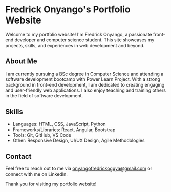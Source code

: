 # Fredrick Onyango's Portfolio Website

Welcome to my portfolio website! I'm Fredrick Onyango, a passionate front-end developer and computer science student. This site showcases my projects, skills, and experiences in web development and beyond.

## About Me

I am currently pursuing a BSc degree in Computer Science and attending a software development bootcamp with Power Learn Project. With a strong background in front-end development, I am dedicated to creating engaging and user-friendly web applications. I also enjoy teaching and training others in the field of software development.

## Skills

- Languages: HTML, CSS, JavaScript, Python
- Frameworks/Libraries: React, Angular, Bootstrap
- Tools: Git, GitHub, VS Code
- Other: Responsive Design, UI/UX Design, Agile Methodologies

## Contact

Feel free to reach out to me via onyangofredrickoguya@gmail.com or connect with me on LinkedIn.

Thank you for visiting my portfolio website!
